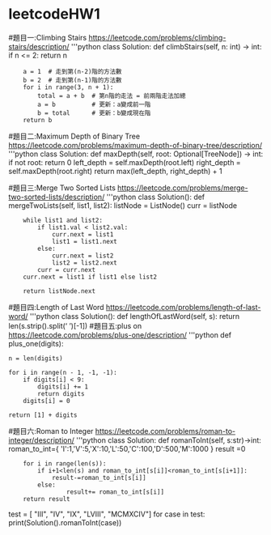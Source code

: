 # leetcodeHW1
#題目一:Climbing Stairs https://leetcode.com/problems/climbing-stairs/description/
'''python
class Solution:
    def climbStairs(self, n: int) -> int:
        if n <= 2:
            return n

        
        a = 1  # 走到第(n-2)階的方法數
        b = 2  # 走到第(n-1)階的方法數
        for i in range(3, n + 1):
            total = a + b  # 第n階的走法 = 前兩階走法加總
            a = b          # 更新：a變成前一階
            b = total      # 更新：b變成現在階
        return b 
#題目二:Maximum Depth of Binary Tree https://leetcode.com/problems/maximum-depth-of-binary-tree/description/
'''python
class Solution:
    def maxDepth(self, root: Optional[TreeNode]) -> int:
        if not root:
            return 0
        left_depth = self.maxDepth(root.left)
        right_depth = self.maxDepth(root.right)
        return max(left_depth, right_depth) + 1

 #題目三:Merge Two Sorted Lists https://leetcode.com/problems/merge-two-sorted-lists/description/
 '''python
 class Solution():
    def mergeTwoLists(self, list1, list2):
        listNode = ListNode()
        curr = listNode

        while list1 and list2:
            if list1.val < list2.val:
                curr.next = list1
                list1 = list1.next
            else:
                curr.next = list2
                list2 = list2.next
            curr = curr.next  
        curr.next = list1 if list1 else list2  

        return listNode.next

#題目四:Length of Last Word https://leetcode.com/problems/length-of-last-word/
'''python
class Solution():
    def lengthOfLastWord(self, s):
        return len(s.strip().split(‘ ’)[-1])
#題目五:plus on  https://leetcode.com/problems/plus-one/description/
'''python
def plus_one(digits):
   
    n = len(digits)
    
    for i in range(n - 1, -1, -1):
        if digits[i] < 9:
            digits[i] += 1
            return digits
        digits[i] = 0
    
    return [1] + digits
#題目六:Roman to Integer  https://leetcode.com/problems/roman-to-integer/description/
'''python
class Solution:
    def romanToInt(self, s:str)->int:
        roman_to_int={
            'I':1,'V':5,'X':10,'L':50,'C':100,'D':500,'M':1000
        }
        result =0

        for i in range(len(s)):
            if i+1<len(s) and roman_to_int[s[i]]<roman_to_int[s[i+1]]:
                result-=roman_to_int[s[i]]
            else:
                    result+= roman_to_int[s[i]]
        return result
test = [ "III", "IV", "IX", "LVIII", "MCMXCIV"]
for case in test:
    print(Solution().romanToInt(case))

  
  

